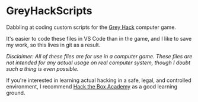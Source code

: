 # GreyHackScripts
Dabbling at coding custom scripts for the [Grey Hack](https://greyhackgame.com/) computer game.

It's easier to code these files in VS Code than in the game, and I like to save my work, so this lives in git as a result.

*Disclaimer: All of these files are for use in a computer game. These files are not intended for any actual usage on real computer system, though I doubt such a thing is even possible.*

If you're interested in learning actual hacking in a safe, legal, and controlled environment, I recommend [Hack the Box Academy](https://www.hackthebox.com/) as a good learning ground.
